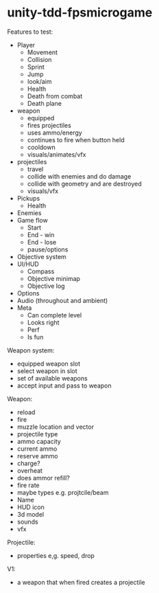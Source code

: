 # unity-tdd-fpsmicrogame

Features to test:
- Player
  - Movement
  - Collision
  - Sprint
  - Jump
  - look/aim
  - Health
  - Death from combat
  - Death plane
- weapon
  - equipped
  - fires projectiles
  - uses ammo/energy
  - continues to fire when button held
  - cooldown
  - visuals/animates/vfx
- projectiles
  - travel
  - collide with enemies and do damage
  - collide with geometry and are destroyed
  - visuals/vfx
- Pickups
  - Health
- Enemies
- Game flow
  - Start
  - End - win
  - End - lose
  - pause/options
- Objective system
- UI/HUD
  - Compass
  - Objective minimap
  - Objective log
- Options
- Audio (throughout and ambient)
- Meta
  - Can complete level
  - Looks right
  - Perf
  - Is fun
  
Weapon system:
- equipped weapon slot
- select weapon in slot
- set of available weapons
- accept input and pass to weapon

Weapon:
- reload
- fire
- muzzle location and vector
- projectile type
- ammo capacity
- current ammo
- reserve ammo
- charge?
- overheat
- does ammor refill?
- fire rate
- maybe types e.g. projtcile/beam
- Name
- HUD icon
- 3d model
- sounds
- vfx


Projectile:
 - properties e,g. speed, drop



V1:
- a weapon that when fired creates a projectile

